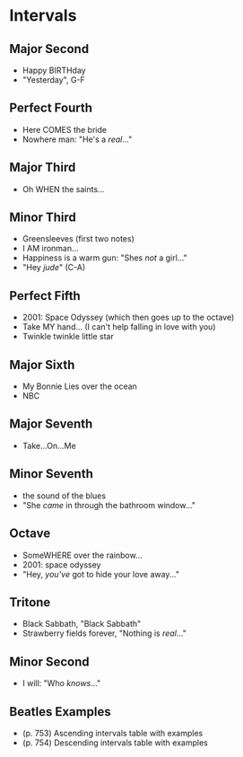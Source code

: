 # Intervals

## Major Second

- Happy BIRTHday
- "Yesterday", G-F

## Perfect Fourth

- Here COMES the bride
- Nowhere man: "He's a _real_..."

## Major Third

- Oh WHEN the saints...

## Minor Third

- Greensleeves (first two notes)
- I AM ironman...
- Happiness is a warm gun: "Shes _not_ a girl..."
- "Hey _jude_" (C-A)

## Perfect Fifth

- 2001: Space Odyssey (which then goes up to the octave)
- Take MY hand... (I can't help falling in love with you)
- Twinkle twinkle little star

## Major Sixth

- My Bonnie Lies over the ocean
- NBC

## Major Seventh

- Take...On...Me

## Minor Seventh

- the sound of the blues
- "She _came_ in through the bathroom window..."

## Octave

- SomeWHERE over the rainbow...
- 2001: space odyssey
- "Hey, _you've_ got to hide your love away..."

## Tritone

- Black Sabbath, "Black Sabbath"
- Strawberry fields forever, "Nothing is _real_..."

## Minor Second

- I will: "Who _knows_..."

## Beatles Examples

- (p. 753) Ascending intervals table with examples
- (p. 754) Descending intervals table with examples
